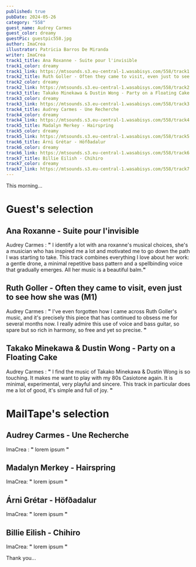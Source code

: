 ```yaml
---
published: true
pubDate: 2024-05-26
category: "558"
guest_name: Audrey Carmes
guest_color: dreamy
guestPic: guestpic558.jpg
author: ImaCrea
illustrator: Patricia Barros De Miranda
writer: ImaCrea
track1_title: Ana Roxanne - Suite pour l'invisible
track1_color: dreamy
track1_link: https://mtsounds.s3.eu-central-1.wasabisys.com/558/track1.mp3
track2_title: Ruth Goller - Often they came to visit, even just to see how she was (M1)
track2_color: dreamy
track2_link: https://mtsounds.s3.eu-central-1.wasabisys.com/558/track2.mp3
track3_title: Takako Minekawa & Dustin Wong - Party on a Floating Cake
track3_color: dreamy
track3_link: https://mtsounds.s3.eu-central-1.wasabisys.com/558/track3.mp3
track4_title: Audrey Carmes - Une Recherche
track4_color: dreamy
track4_link: https://mtsounds.s3.eu-central-1.wasabisys.com/558/track4.mp3
track5_title: Madalyn Merkey - Hairspring
track5_color: dreamy
track5_link: https://mtsounds.s3.eu-central-1.wasabisys.com/558/track5.mp3
track6_title: Árni Grétar - Höfðadalur
track6_color: dreamy
track6_link: https://mtsounds.s3.eu-central-1.wasabisys.com/558/track6.mp3
track7_title: Billie Eilish - Chihiro
track7_color: dreamy
track7_link: https://mtsounds.s3.eu-central-1.wasabisys.com/558/track7.mp3
---
```

This morning... 

# Guest's selection

## Ana Roxanne - Suite pour l'invisible

Audrey Carmes : **"** I identify a lot with ana roxanne's musical choices, she's a musician who has inspired me a lot and motivated me to go down the path I was starting to take. This track combines everything I love about her work: a gentle drone, a minimal repetitive bass pattern and a spellbinding voice that gradually emerges. All her music is a beautiful balm.**"** 

## Ruth Goller - Often they came to visit, even just to see how she was (M1)

Audrey Carmes : **"** I've even forgotten how I came across Ruth Goller's music, and it's precisely this piece that has continued to obsess me for several months now. I really admire this use of voice and bass guitar, so spare but so rich in harmony, so free and yet so precise. **"** 

## Takako Minekawa & Dustin Wong - Party on a Floating Cake

Audrey Carmes : **"** I find the music of Takako Minekawa & Dustin Wong is so touching. It makes me want to play with my 80s Casiotone again. It is minimal, experimental, very playful and sincere. This track in particular does me a lot of good, it's simple and full of joy. **"** 

# MailTape's selection

## Audrey Carmes - Une Recherche

 ImaCrea : **"** lorem ipsum **"** 

## Madalyn Merkey - Hairspring

 ImaCrea: **"** lorem ipsum **"** 

## Árni Grétar - Höfðadalur

 ImaCrea: **"** lorem ipsum **"** 

## Billie Eilish - Chihiro

 ImaCrea: **"** lorem ipsum **"** 

 Thank you...
